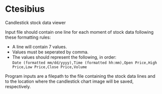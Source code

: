 # Ctesibius
Candlestick stock data viewer

Input file should contain one line for each moment of stock data following these formatting rules: 

- A line will contain 7 values.
- Values must be seperated by comma. 
- The values should represent the following, in order:\
`Date (formatted mm/dd/yyyy),Time (formatted hh:mm),Open Price,High Price,Low Price,Close Price,Volume`

Program inputs are a filepath to the file containing the stock data lines and to the location where the candlestick chart image will be saved, respectively.
